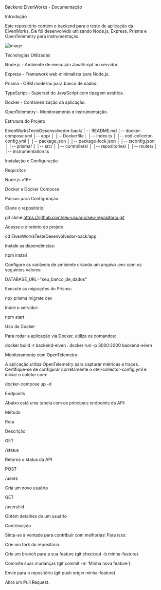 Backend ElvenWorks - Documentação

Introdução

Este repositório contém o backend para o teste de aplicação da ElvenWorks. Ele foi desenvolvido utilizando Node.js, Express, Prisma e OpenTelemetry para instrumentação.

![image](https://github.com/user-attachments/assets/75f31490-9ffb-4651-bdb6-b5da01552e9d)


Tecnologias Utilizadas

Node.js - Ambiente de execução JavaScript no servidor.

Express - Framework web minimalista para Node.js.

Prisma - ORM moderno para banco de dados.

TypeScript - Superset do JavaScript com tipagem estática.

Docker - Containeirização da aplicação.

OpenTelemetry - Monitoramento e instrumentação.

Estrutura do Projeto

ElvenWorksTesteDesenvolvedor-back/
│-- README.md
│-- docker-compose.yml
│-- app/
│   │-- Dockerfile
│   │-- index.ts
│   │-- otel-collector-config.yml
│   │-- package.json
│   │-- package-lock.json
│   │-- tsconfig.json
│   │-- prisma/
│   │-- src/
│       │-- controllers/
│       │-- repositories/
│       │-- routes/
│       │-- instrumentation.ts

Instalação e Configuração

Requisitos

Node.js v16+

Docker e Docker Compose

Passos para Configuração

Clone o repositório:

git clone https://github.com/seu-usuario/seu-repositorio.git

Acesse o diretório do projeto:

cd ElvenWorksTesteDesenvolvedor-back/app

Instale as dependências:

npm install

Configure as variáveis de ambiente criando um arquivo .env com os seguintes valores:

DATABASE_URL="seu_banco_de_dados"

Execute as migrações do Prisma:

npx prisma migrate dev

Inicie o servidor:

npm start

Uso do Docker

Para rodar a aplicação via Docker, utilize os comandos:

docker build -t backend-elven .
docker run -p 3000:3000 backend-elven

Monitoramento com OpenTelemetry

A aplicação utiliza OpenTelemetry para capturar métricas e traces. Certifique-se de configurar corretamente o otel-collector-config.yml e iniciar o coletor com:

docker-compose up -d

Endpoints

Abaixo está uma tabela com os principais endpoints da API:

Método

Rota

Descrição

GET

/status

Retorna o status da API

POST

/users

Cria um novo usuário

GET

/users/:id

Obtém detalhes de um usuário

Contribuição

Sinta-se à vontade para contribuir com melhorias! Para isso:

Crie um fork do repositório.

Crie um branch para a sua feature (git checkout -b minha-feature).

Commite suas mudanças (git commit -m 'Minha nova feature').

Envie para o repositório (git push origin minha-feature).

Abra um Pull Request.
